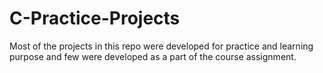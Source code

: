 # C-Practice-Projects

Most of the projects in this repo were developed for practice and learning purpose and few were developed as a part of the course assignment. 
